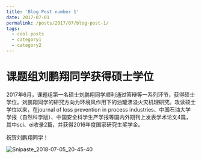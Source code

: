 ```yaml
---
title: 'Blog Post number 1'
date: 2017-07-01
permalink: /posts/2017/07/blog-post-1/
tags:
  - cool posts
  - category1
  - category2
---
```


# 课题组刘鹏翔同学获得硕士学位

2017年6月，课题组第一名硕士刘鹏翔同学顺利通过答辩等一系列环节，获得硕士学位。刘鹏翔同学的研究方向为环境风作用下的油罐沸溢火灾机理研究。攻读硕士学位以来，在journal of loss prevention in process industries、中国石油大学学报（自然科学版）、中国安全科学生产学报等国内外期刊上发表学术论文4篇，其中sci、ei收录2篇，并获得2016年度国家研究生奖学金。

祝贺刘鹏翔同学！

 ![Snipaste_2018-07-05_20-45-40](E:\desktop\Snipaste_2018-07-05_20-45-40.png)